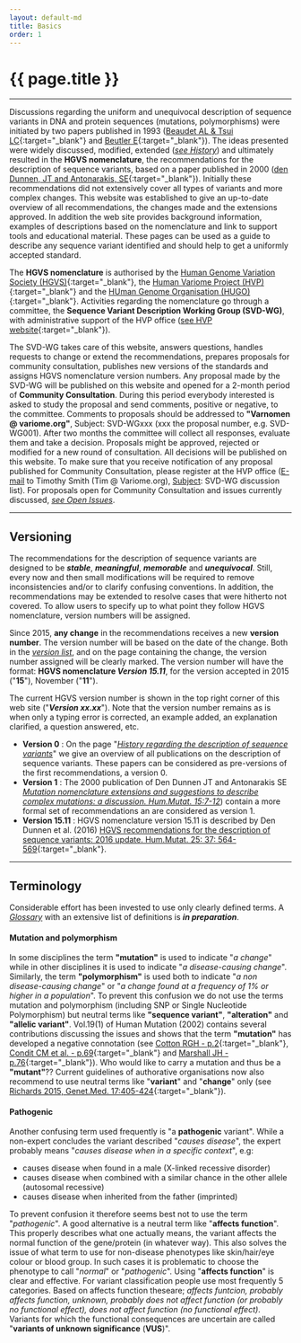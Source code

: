 ```yaml
---
layout: default-md
title: Basics
order: 1
---
```


# {{ page.title }}

* * * 

Discussions regarding the uniform and unequivocal description of sequence variants in DNA and protein sequences (mutations, polymorphisms) were initiated by two papers published in 1993 ([Beaudet AL & Tsui LC](http://onlinelibrary.wiley.com/doi/10.1002/humu.1380020402/abstract){:target="\_blank"} and [Beutler E](http://www.ncbi.nlm.nih.gov/pmc/articles/PMC1682427/pdf/ajhg00054-0240.pdf){:target="\_blank"}). The ideas presented were widely discussed, modified, extended ([_see History_](/history)) and ultimately resulted in the **HGVS nomenclature**, the recommendations for the description of sequence variants, based on a paper published in 2000 ([den Dunnen, JT and Antonarakis, SE](http://www3.interscience.wiley.com/cgi-bin/fulltext/68503056/PDFSTART){:target="\_blank"}). Initially these recommendations did not extensively cover all types of variants and more complex changes. This website was established to give an up-to-date overview of all recommendations, the changes made and the extensions approved. In addition the web site provides background information, examples of descriptions based on the nomenclature and link to support tools and educational material. These pages can be used as a guide to describe any sequence variant identified and should help to get a uniformly accepted standard.

The **HGVS nomenclature** is authorised by the [Human Genome Variation Society (HGVS)](http://www.hgvs.org){:target="\_blank"}, the [Human Variome Project (HVP)](http://www.humanvariomeproject.org){:target="\_blank"} and the [HUman Genome Organisation (HUGO)](http://www.hugo-international.org){:target="\_blank"}. Activities regarding the nomenclature go through a committee, the **Sequence Variant Description Working Group (SVD-WG)**, with administrative support of the HVP office ([see HVP website](http://www.humanvariomeproject.org/sdp/wg04-sequence-variant-description-committee.html){:target="\_blank"}).

The SVD-WG takes care of this website, answers questions, handles requests to change or extend the recommendations, prepares proposals for community consultation, publishes new versions of the standards and assigns HGVS nomenclature version numbers. Any proposal made by the SVD-WG will be published on this website and opened for a 2-month period of **Community Consultation**. During this period everybody interested is asked to study the proposal and send comments, positive or negative, to the committee. Comments to proposals should be addressed to **"Varnomen @ variome.org"**, Subject: SVD-WGxxx (xxx the proposal number, e.g. SVD-WG001). After two months the committee will collect all responses, evaluate them and take a decision. Proposals might be approved, rejected or modified for a new round of consultation. All decisions will be published on this website. To make sure that you receive notification of any proposal published for Community Consultation, please register at the HVP office (<u>E-mail</u> to Timothy Smith (Tim @ Variome.org), <u>Subject</u>: SVD-WG discussion list). For proposals open for Community Consultation and issues currently discussed, [_see Open Issues_](/recommendations/open-issues/).

* * *

## Versioning

The recommendations for the description of sequence variants are designed to be _**stable**_, _**meaningful**_, _**memorable**_ and _**unequivocal**_. Still, every now and then small modifications will be required to remove inconsistencies and/or to clarify confusing conventions. In addition, the recommendations may be extended to resolve cases that were hitherto not covered. To allow users to specify up to what point they follow HGVS nomenclature, version numbers will be assigned.

Since 2015, **any change** in the recommendations receives a new **version number**. The version number will be based on the date of the change. Both in the [_version list_](/versioning/), and on the page containing the change, the version number assigned will be clearly marked. The version number will have the format: **HGVS nomenclature _Version 15.11_**, for the version accepted in 2015 ("**15**"), November ("**11**").

The current HGVS version number is shown in the top right corner of this web site ("_**Version xx.xx**_"). Note that the version number remains as is when only a typing error is corrected, an example added, an explanation clarified, a question answered, etc.

*	**Version 0**
	:	On the page "[_History regarding the description of sequence variants_](/history/)" we give an overview of all publications on the description of sequence variants. These papers can be considered as pre-versions of the first recommendations, a version 0.
*	**Version 1**
	:	The 2000 publication of Den Dunnen JT and Antonarakis SE [_Mutation nomenclature extensions and suggestions to describe complex mutations: a discussion. Hum.Mutat. 15:7-12_](http://www3.interscience.wiley.com/cgi-bin/fulltext/68503056/PDFSTART)) contain a more formal set of recommendations an are considered as version 1.
*	**Version 15.11**
	:	HGVS nomenclature version 15.11 is described by Den Dunnen et al. (2016) [HGVS recommendations for the description of sequence variants: 2016 update. Hum.Mutat. 25: 37: 564-569](http://onlinelibrary.wiley.com/doi/10.1002/humu.22981/pdf){:target="\_blank"}.

* * *

## Terminology 

Considerable effort has been invested to use only clearly defined terms. A [_Glossary_](/bg-material/glossary/) with an extensive list of definitions is _**in preparation**_.

#### Mutation and polymorphism

In some disciplines the term **"mutation"** is used to indicate "_a change_" while in other disciplines it is used to indicate "_a disease-causing change_". Similarly, the term **"polymorphism"** is used both to indicate "_a non disease-causing change_" or "_a change found at a frequency of 1% or higher in a population_". To prevent this confusion we do not use the terms mutation and polymorphism (including SNP or Single Nucleotide Polymorphism) but neutral terms like **"sequence variant"**, **"alteration"** and **"allelic variant"**. Vol.19(1) of Human Mutation (2002) contains several contributions discussing the issues and shows that the term **"mutation"** has developed a negative connotation (see [Cotton RGH - p.2](http://onlinelibrary.wiley.com/doi/10.1002/humu.10029/pdf){:target="\_blank"}, [Condit CM et al. - p.69](http://onlinelibrary.wiley.com/doi/10.1002/humu.10023/pdf){:target="\_blank"} and [Marshall JH - p.76](http://onlinelibrary.wiley.com/doi/10.1002/humu.10021/pdf){:target="\_blank"}). Who would like to carry a mutation and thus be a **"mutant"**??  Current guidelines of authorative organisations now also recommend to use neutral terms like "**variant**" and "**change**" only (see [Richards 2015, Genet.Med. 17:405-424](http://www.nature.com/gim/journal/v17/n5/pdf/gim201530a.pdf){:target="\_blank"}).

#### Pathogenic

Another confusing term used frequently is "a **pathogenic** variant". While a non-expert concludes the variant described "_causes disease_", the expert probably means "_causes disease when in a specific context_", e.g:

*   causes disease when found in a male (X-linked recessive disorder)
*   causes disease when combined with a similar chance in the other allele (autosomal recessive)
*   causes disease when inherited from the father (imprinted)

To prevent confusion it therefore seems best not to use the term "_pathogenic_". A good alternative is a neutral term like "**affects function**". This properly describes what one actually means, the variant affects the normal function of the gene/protein (in whatever way). This also solves the issue of what term to use for non-disease phenotypes like skin/hair/eye colour or blood group. In such cases it is problematic to choose the phenotype to call "_normal_" or "_pathogenic_". Using "**affects function**" is clear and effective. For variant classification people use most frequently 5 categories. Based on affects function theseare; _affects funtcion,  probably affects function,  unknown,  probably does not affect function (or probably no functional effect),  does not affect function (no functional effect)_. Variants for which the functional consequences are uncertain are called "**variants of unknown significance** (**VUS**)".
